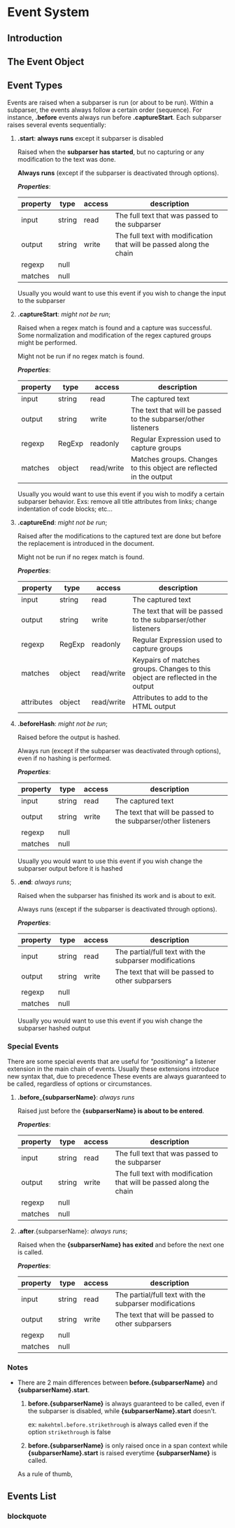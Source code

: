 # Event System

## Introduction


## The Event Object


## Event Types

Events are raised when a subparser is run (or about to be run).
Within a subparser, the events always follow a certain order (sequence). For instance, **.before** events always run before **.captureStart**.
Each subparser raises several events sequentially:

 1. **.start**: **always runs** except it subparser is disabled

    Raised when the **subparser has started**, but no capturing or any modification to the text was done.
    
    **Always runs** (except if the subparser is deactivated through options).
    
    ***Properties***:
         
    | property | type      | access     | description                                                        |
    |----------|-----------|------------|--------------------------------------------------------------------|
    | input    | string    | read       | The full text that was passed to the subparser                     |
    | output   | string    | write      | The full text with modification that will be passed along the chain|
    | regexp   | null      |            |                                                                    |
    | matches  | null      |            |                                                                    |
    
    Usually you would want to use this event if you wish to change the input to the subparser
     
 2. **.captureStart**: *might not be run*;
 
     Raised when a regex match is found and a capture was successful. Some normalization and modification 
     of the regex captured groups might be performed.
     
     Might not be run if no regex match is found.
     
     ***Properties***:
     
     | property | type      | access     | description                                                        |
     |----------|-----------|------------|--------------------------------------------------------------------|
     | input    | string    | read       | The captured text                                                  |
     | output   | string    | write      | The text that will be passed to the subparser/other listeners      |
     | regexp   | RegExp    | readonly   | Regular Expression used to capture groups                          |
     | matches  | object    | read/write | Matches groups. Changes to this object are reflected in the output |
     
     Usually you would want to use this event if you wish to modify a certain subparser behavior.
     Exs: remove all title attributes from links; change indentation of code blocks; etc...
 
 3. **.captureEnd**: *might not be run*;
 
    Raised after the modifications to the captured text are done but before the replacement is introduced in the document.
    
    Might not be run if no regex match is found.
         
    ***Properties***:
    
    | property   | type      | access     | description                                                                    |
    |------------|-----------|------------|--------------------------------------------------------------------------------|
    | input      | string    | read       | The captured text                                                              |
    | output     | string    | write      | The text that will be passed to the subparser/other listeners                  |
    | regexp     | RegExp    | readonly   | Regular Expression used to capture groups                                      |
    | matches    | object    | read/write | Keypairs of matches groups. Changes to this object are reflected in the output |
    | attributes | object    | read/write | Attributes to add to the HTML output                                           |
 
 4. **.beforeHash**: *might not be run*;
 
    Raised before the output is hashed.
    
    Always run (except if the subparser was deactivated through options), even if no hashing is performed. 
    
    ***Properties***:
        
    | property | type       | access     | description                                                        |
    |----------|------------|------------|--------------------------------------------------------------------|
    | input    | string     | read       | The captured text                                                  |
    | output   | string     | write      | The text that will be passed to the subparser/other listeners      |
    | regexp   | null       |            |                                                                    |
    | matches  | null       |            |                                                                    |
 
    Usually you would want to use this event if you wish change the subparser output before it is hashed
 
 5. **.end**: *always runs*;
 
    Raised when the subparser has finished its work and is about to exit.
     
    Always runs (except if the subparser is deactivated through options).
    
    ***Properties***:
    
    | property | type      | access     | description                                                        |
    |----------|-----------|------------|--------------------------------------------------------------------|
    | input    | string    | read       | The partial/full text with the subparser modifications             |
    | output   | string    | write      | The text that will be passed to other subparsers                   |
    | regexp   | null      |            |                                                                    |
    | matches  | null      |            |                                                                    |
     
    Usually you would want to use this event if you wish change the subparser hashed output


### Special Events

There are some special events that are useful for *"positioning"* a listener extension in the main chain of events.
Usually these extensions introduce new syntax that, due to precedence 
These events are always guaranteed to be called, regardless of options or circumstances. 

 1. **.before_{subparserName}**: *always runs*
    
    Raised just before the **{subparserName} is about to be entered**.
    
    ***Properties***:
         
    | property | type      | access     | description                                                        |
    |----------|-----------|------------|--------------------------------------------------------------------|
    | input    | string    | read       | The full text that was passed to the subparser                     |
    | output   | string    | write      | The full text with modification that will be passed along the chain|
    | regexp   | null      |            |                                                                    |
    | matches  | null      |            |                                                                    |
    
 2. **.after**.{subparserName}: *always runs*;
 
    Raised when the **{subparserName} has exited** and before the next one is called.
    
    ***Properties***:
    
    | property | type      | access     | description                                                        |
    |----------|-----------|------------|--------------------------------------------------------------------|
    | input    | string    | read       | The partial/full text with the subparser modifications             |
    | output   | string    | write      | The text that will be passed to other subparsers                   |
    | regexp   | null      |            |                                                                    |
    | matches  | null      |            |                                                                    |

 
### Notes

 - There are 2 main differences between **before.{subparserName}** and **{subparserName}.start**.
   
     1. **before.{subparserName}** is always guaranteed to be called, even if the subparser is disabled, 
        while **{subparserName}.start** doesn't.
        
        ex: `makehtml.before.strikethrough` is always called even if the option `strikethrough` is false 
        
     2. **before.{subparserName}** is only raised once in a span context while **{subparserName}.start** is raised
        everytime **{subparserName}** is called.

    As a rule of thumb, 

## Events List


### blockquote

#### 
